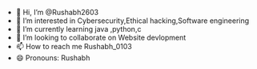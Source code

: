 - 👋 Hi, I’m @Rushabh2603
- 👀 I’m interested in Cybersecurity,Ethical hacking,Software engineering
- 🌱 I’m currently learning java ,python,c
- 💞️ I’m looking to collaborate on Website devlopment
- 📫 How to reach me Rushabh_0103
- 😄 Pronouns: Rushabh
  

<!---
Rushabh2603/Rushabh2603 is a ✨ special ✨ repository because its `README.md` (this file) appears on your GitHub profile.
You can click the Preview link to take a look at your changes.
--->
